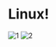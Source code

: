 # Linux!

![1](https://user-images.githubusercontent.com/91298191/155858210-eea378fe-370a-46da-ae4b-3998491d465b.jpg)
![2](https://user-images.githubusercontent.com/91298191/155858211-2b395d1d-6aeb-4c5e-829b-07b7c68c0457.jpg)
